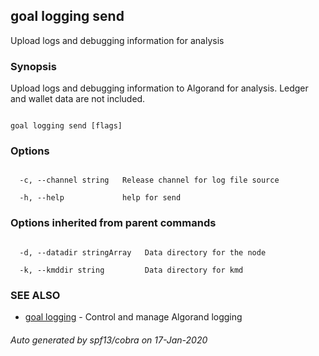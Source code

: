 ## goal logging send



Upload logs and debugging information for analysis



### Synopsis



Upload logs and debugging information to Algorand for analysis. Ledger and wallet data are not included.



```

goal logging send [flags]

```



### Options



```

  -c, --channel string   Release channel for log file source

  -h, --help             help for send

```



### Options inherited from parent commands



```

  -d, --datadir stringArray   Data directory for the node

  -k, --kmddir string         Data directory for kmd

```



### SEE ALSO



* [goal logging](../logging/)	 - Control and manage Algorand logging


###### Auto generated by spf13/cobra on 17-Jan-2020

